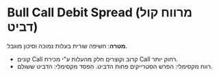 # Bull Call Debit Spread (מרווח קול דביט)
**מטרה**: חשיפה שורית בעלות נמוכה וסיכון מוגבל.
- קונים Call קרוב וקוצרים חלק מהעלות ע"י מכירת Call רחוק יותר.
- רווח מקסימלי: הפרש הסטרייקים פחות הדביט. הפסד מקסימלי: הדביט ששולם.
